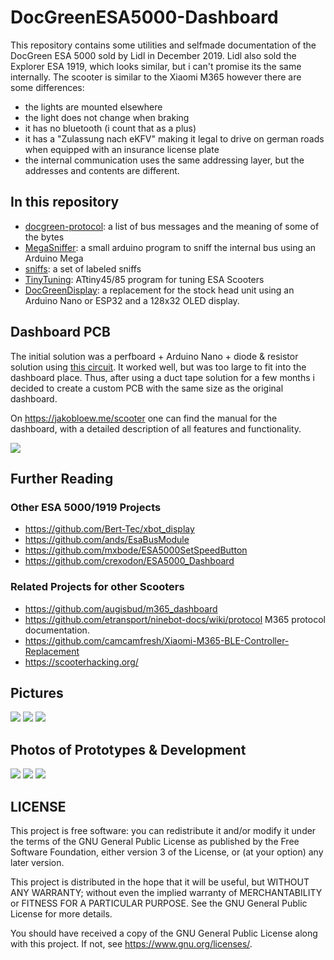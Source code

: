 # DocGreenESA5000-Dashboard

This repository contains some utilities and selfmade documentation of the
DocGreen ESA 5000 sold by Lidl in December 2019. Lidl also sold the Explorer ESA
1919, which looks similar, but i can't promise its the same internally.
The scooter is similar to the Xiaomi M365 however there are some differences:
- the lights are mounted elsewhere
- the light does not change when braking
- it has no bluetooth (i count that as a plus)
- it has a "Zulassung nach eKFV" making it legal to drive on german roads when
equipped with an insurance license plate
- the internal communication uses the same addressing layer, but the addresses
and contents are different.

## In this repository

- [docgreen-protocol](docgreen-protocol.md): a list of bus messages and the meaning of some of the bytes
- [MegaSniffer](MegaSniffer/): a small arduino program to sniff the internal bus using an Arduino Mega
- [sniffs](sniffs/): a set of labeled sniffs
- [TinyTuning](TinyTuning/): ATtiny45/85 program for tuning ESA Scooters
- [DocGreenDisplay](DocGreenDisplay/): a replacement for the stock head unit using an Arduino Nano or ESP32 and
a 128x32 OLED display.

## Dashboard PCB

The initial solution was a perfboard + Arduino Nano + diode & resistor solution using
[this circuit](https://i.m4gnus.de/12d7a2.svg). It worked well, but was too large to fit into the dashboard place.
Thus, after using a duct tape solution for a few months i decided to create a custom PCB with the same
size as the original dashboard.

On https://jakobloew.me/scooter one can find the manual for the dashboard, with a detailed description of
all features and functionality.

![](https://i.m4gnus.de/12d79a.JPG)

## Further Reading

### Other ESA 5000/1919 Projects
- https://github.com/Bert-Tec/xbot_display
- https://github.com/ands/EsaBusModule
- https://github.com/mxbode/ESA5000SetSpeedButton
- https://github.com/crexodon/ESA5000_Dashboard

### Related Projects for other Scooters
- https://github.com/augisbud/m365_dashboard
- https://github.com/etransport/ninebot-docs/wiki/protocol M365 protocol documentation.
- https://github.com/camcamfresh/Xiaomi-M365-BLE-Controller-Replacement
- https://scooterhacking.org/

## Pictures

![](https://i.m4gnus.de/12d799.JPG)
![](https://i.m4gnus.de/12d798.PNG)
![](https://i.m4gnus.de/12d7a4.PNG)

## Photos of Prototypes & Development
![](https://i.m4gnus.de/12d7a1.jpg)
![](https://i.m4gnus.de/12d7a2.jpg)
![](https://i.m4gnus.de/12d7a3.jpg)

## LICENSE

This project is free software: you can redistribute it and/or modify
it under the terms of the GNU General Public License as published by
the Free Software Foundation, either version 3 of the License, or
(at your option) any later version.

This project is distributed in the hope that it will be useful,
but WITHOUT ANY WARRANTY; without even the implied warranty of
MERCHANTABILITY or FITNESS FOR A PARTICULAR PURPOSE.  See the
GNU General Public License for more details.

You should have received a copy of the GNU General Public License
along with this project.  If not, see <https://www.gnu.org/licenses/>.
